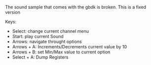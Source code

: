 The sound sample that comes with the gbdk is broken. This is a fixed version 

Keys:
- Select: change current channel menu
- Start: play current Sound
- Arrows: navigate throught options
- Arrows + A: Increments/Decrements current value by 10
- Arrows + B: set Min/Max value to current option
- Select + A: Dump Registers